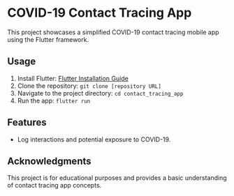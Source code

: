 # COVID-19 Contact Tracing App

This project showcases a simplified COVID-19 contact tracing mobile app using the Flutter framework.

## Usage

1. Install Flutter: [Flutter Installation Guide](https://flutter.dev/docs/get-started/install)
2. Clone the repository: `git clone [repository URL]`
3. Navigate to the project directory: `cd contact_tracing_app`
4. Run the app: `flutter run`

## Features

- Log interactions and potential exposure to COVID-19.

## Acknowledgments

This project is for educational purposes and provides a basic understanding of contact tracing app concepts.
